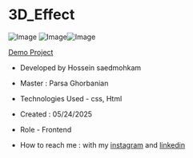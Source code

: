 # 3D_Effect
![Image](https://github.com/user-attachments/assets/16416dd9-ff82-436c-b3d1-3523d051b2b1)
![Image](https://github.com/user-attachments/assets/4c2b0073-db66-4241-bfdd-da1a9e72aae8)![Image](https://github.com/user-attachments/assets/d95a83e9-7fb9-40c7-8a78-42b98671fb3c)

[Demo Project](https://hosseinsaedmohkam.github.io/3D_Effect/)

- Developed by Hossein saedmohkam

- Master : Parsa Ghorbanian 

- Technologies Used - css, Html 

- Created : 05/24/2025

- Role - Frontend

- How to reach me : with my [instagram](https://www.instagram.com/Hossein_saedmohkam.dev) and [linkedin](https://www.linkedin.com/in/Hossein-saedmohkam)

